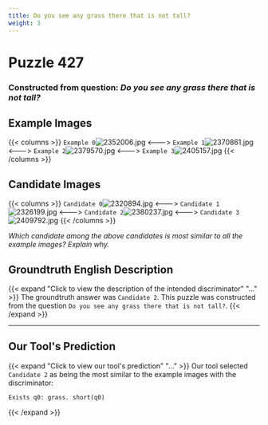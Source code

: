 ```yaml
---
title: Do you see any grass there that is not tall?
weight: 3
---
```


# Puzzle 427
### Constructed from question: _Do you see any grass there that is not tall?_


## Example Images
{{< columns >}}
`Example 0`![2352006.jpg](/gqa_images/2352006.jpg)
<--->
`Example 1`![2370861.jpg](/gqa_images/2370861.jpg)
<--->
`Example 2`![2379570.jpg](/gqa_images/2379570.jpg)
<--->
`Example 3`![2405157.jpg](/gqa_images/2405157.jpg)
{{< /columns >}}

## Candidate Images
{{< columns >}}
`Candidate 0`![2320894.jpg](/gqa_images/2320894.jpg)
<--->
`Candidate 1`![2326199.jpg](/gqa_images/2326199.jpg)
<--->
`Candidate 2`![2380237.jpg](/gqa_images/2380237.jpg)
<--->
`Candidate 3`![2409792.jpg](/gqa_images/2409792.jpg)
{{< /columns >}}

*Which candidate among the above candidates is most similar to all the example images? Explain why.*

## Groundtruth English Description

{{< expand "Click to view the description of the intended discriminator" "..." >}}
The groundtruth answer was `Candidate 2`. This puzzle was constructed from the question `Do you see any grass there that is not tall?`.
{{< /expand >}}

---

## Our Tool's Prediction

{{< expand "Click to view our tool's prediction" "..." >}}
Our tool selected `Candidate 2` as being the most similar to the example images with the discriminator:
```plaintext
Exists q0: grass. short(q0)
```
{{< /expand >}}
